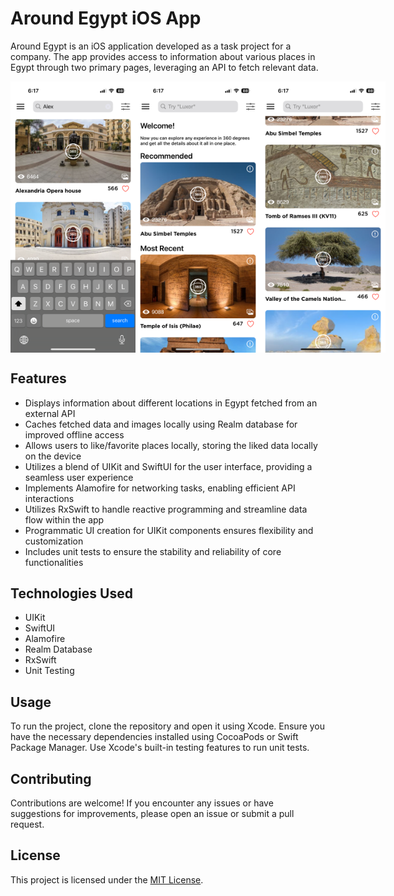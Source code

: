 # Around Egypt iOS App

Around Egypt is an iOS application developed as a task project for a company. The app provides access to information about various places in Egypt through two primary pages, leveraging an API to fetch relevant data.

<div style="display: flex;">
<img src="ScreenShots/1.PNG" alt="Screenshot 1" width="200">
<img src="ScreenShots/2.PNG" alt="Screenshot 2" width="200">
<img src="ScreenShots/3.PNG" alt="Screenshot 2" width="200">
</div>

## Features
- Displays information about different locations in Egypt fetched from an external API
- Caches fetched data and images locally using Realm database for improved offline access
- Allows users to like/favorite places locally, storing the liked data locally on the device
- Utilizes a blend of UIKit and SwiftUI for the user interface, providing a seamless user experience
- Implements Alamofire for networking tasks, enabling efficient API interactions
- Utilizes RxSwift to handle reactive programming and streamline data flow within the app
- Programmatic UI creation for UIKit components ensures flexibility and customization
- Includes unit tests to ensure the stability and reliability of core functionalities

## Technologies Used
- UIKit
- SwiftUI
- Alamofire
- Realm Database
- RxSwift
- Unit Testing

## Usage
To run the project, clone the repository and open it using Xcode. Ensure you have the necessary dependencies installed using CocoaPods or Swift Package Manager. Use Xcode's built-in testing features to run unit tests.

## Contributing
Contributions are welcome! If you encounter any issues or have suggestions for improvements, please open an issue or submit a pull request.

## License
This project is licensed under the [MIT License](LICENSE).
